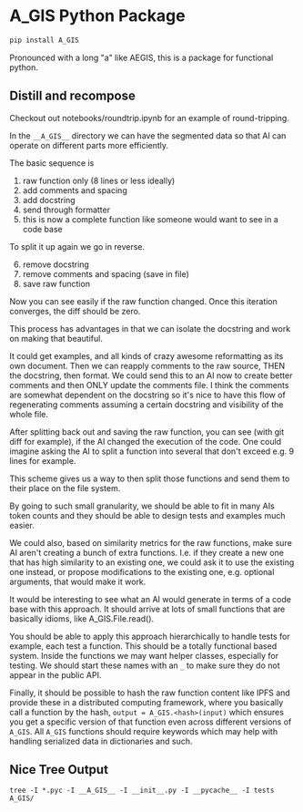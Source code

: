 # A_GIS Python Package

```python
pip install A_GIS
```

Pronounced with a long "a" like AEGIS, this is a package for functional python. 

## Distill and recompose

Checkout out notebooks/roundtrip.ipynb for an example of round-tripping. 

In the `__A_GIS__` directory we can have the segmented data
so that AI can operate on different parts more efficiently. 

The basic sequence is

1. raw function only (8 lines or less ideally) 
2. add comments and spacing
3. add docstring
4. send through formatter
5. this is now a complete function like someone would want to see in a code base

To split it up again we go in reverse.

6. remove docstring
7. remove comments and spacing (save in file)
8. save raw function

Now you can see easily if the raw function changed. Once this iteration
converges, the diff should be zero.

This process has advantages in that we can isolate the docstring and
work on making that beautiful. 

It could get examples, and all kinds of crazy awesome reformatting
as its own document. Then we can reapply comments to the raw source,
THEN the docstring, then format. We could send this to an AI now to
create better comments and then ONLY update the comments file. I think
the comments are somewhat dependent on the
docstring so it's nice to have this flow of regenerating comments
assuming a certain docstring and visibility of the whole file. 

After splitting back out and saving the raw function, you can see (with
git diff for example), if the AI changed the execution of the code. One
could imagine asking the AI to split a function into several that don't
exceed e.g. 9 lines for example.

This scheme gives us a way to then split those functions and send them
to their place on the file system.

By going to such small granularity, we should be able to fit in many AIs
token counts and they should be able to design tests and examples much
easier. 

We could also, based on similarity metrics for the raw functions, make
sure AI aren't creating a bunch of extra functions. I.e. if they create
a new one that has high similarity to an existing one, we could ask it
to use the existing one instead, or propose modifications to the existing 
one, e.g. optional arguments, that would make it work. 

It would be interesting to see what an AI would generate in terms of a
code base with this approach. It should arrive at lots of small
functions that are basically idioms, like A_GIS.File.read().

You should be able to apply this approach hierarchically to handle tests
for example, each test a function. This should be a totally functional
based system. Inside the functions we may want helper classes,
especially for testing. We should start
these names with an `_` to make sure they do not appear in the public
API.

Finally, it should be possible to hash the raw function content like
IPFS and provide these in a distributed computing framework, where you
basically call a function by the hash, `output = A_GIS.<hash>(input)`
which ensures you get a specific version of that function even across
different versions of `A_GIS`. All `A_GIS` functions should require
keywords which may help with handling serialized data in dictionaries
and such.


## Nice Tree Output

```
tree -I *.pyc -I __A_GIS__ -I __init__.py -I __pycache__ -I tests A_GIS/
```
